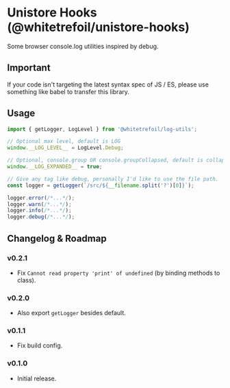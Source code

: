 Unistore Hooks (@whitetrefoil/unistore-hooks)
==================================================

Some browser console.log utilities inspired by debug.

Important
---------

If your code isn't targeting the latest syntax spec of JS / ES,
please use something like babel to transfer this library.

Usage
-----

```typescript
import { getLogger, LogLevel } from '@whitetrefoil/log-utils';

// Optional max level, default is LOG
window.__LOG_LEVEL__ = LogLevel.Debug;

// Optional, console.group OR console.groupCollapsed, default is collapsed
window.__LOG_EXPANDED__ = true;

// Give any tag like debug, personally I'd like to use the file path.
const logger = getLogger(`/src/${__filename.split('?')[0]}`);

logger.error(/*...*/);
logger.warn(/*...*/);
logger.info(/*...*/);
logger.debug(/*...*/);

```

Changelog & Roadmap
-------------------

### v0.2.1

* Fix `Cannot read property 'print' of undefined` (by binding methods to class).

### v0.2.0

* Also export `getLogger` besides default.

### v0.1.1

* Fix build config.

### v0.1.0

* Initial release.
